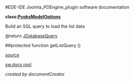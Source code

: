 #EDE-IDE Joomla_PDEngine_plugin
software documentation

**class:[PvoksModelOptions](../PvoksModelOptions.md)**



Build an SQL query to load the list data

@return [JDatabaseQuery](../JDatabaseQuery)      

##protected function getListQuery ()	


[source](../../../admin/models/options.php)

[sw.docs root](../)

*created by documentCreator*

